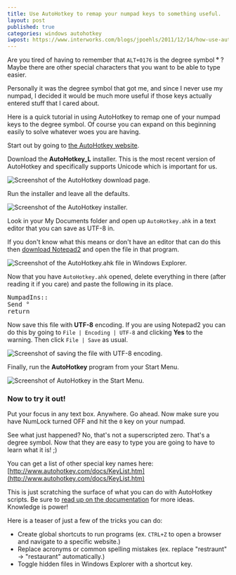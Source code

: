 ```yaml
---
title: Use AutoHotkey to remap your numpad keys to something useful.
layout: post
published: true
categories: windows autohotkey
iwpost: https://www.interworks.com/blogs/jpoehls/2011/12/14/how-use-autohotkey-remap-your-numpad-keys-something-useful
---
```


Are you tired of having to remember that `ALT+0176` is the degree symbol **&deg;** ? Maybe there are other special characters that you want to be able to type easier.

Personally it was the degree symbol that got me, and since I never use my numpad, I decided it would be much more useful if those keys actually entered stuff that I cared about.

Here is a quick tutorial in using AutoHotkey to remap one of your numpad keys to the degree symbol. Of course you can expand on this beginning easily to solve whatever woes you are having.

Start out by going to [the AutoHotkey website](http://www.autohotkey.com).

Download the **AutoHotkey_L** installer. This is the most recent version of AutoHotkey and specifically supports Unicode which is important for us.

![Screenshot of the AutoHotkey download page.]({{site.url}}/assets/forposts/autohotkey/Image4.png "Screenshot of the AutoHotkey download page.")

Run the installer and leave all the defaults.

![Screenshot of the AutoHotkey installer.]({{site.url}}/assets/forposts/autohotkey/Image3.png "Screenshot of the AutoHotkey installer.")

Look in your My Documents folder and open up `AutoHotkey.ahk` in a text editor that you can save as UTF-8 in.

If you don't know what this means or don't have an editor that can do this then [download Notepad2](http://www.flos-freeware.ch/notepad2.html) and open the file in that program.

![Screenshot of the AutoHotkey.ahk file in Windows Explorer.]({{site.url}}/assets/forposts/autohotkey/Image5.png "Screenshot of the AutoHotkey.ahk file in Windows Explorer.")

Now that you have `AutoHotkey.ahk` opened, delete everything in there (after reading it if you care) and paste the following in its place.

<pre>
NumpadIns::
Send &deg;
return
</pre>

Now save this file with **UTF-8** encoding. If you are using Notepad2 you can do this by going to `File | Encoding | UTF-8` and clicking **Yes** to the warning. Then click `File | Save` as usual.

![Screenshot of saving the file with UTF-8 encoding.]({{site.url}}/assets/forposts/autohotkey/Image.png "Screenshot of saving the file with UTF-8 encoding.")

Finally, run the **AutoHotkey** program from your Start Menu.

![Screenshot of AutoHotkey in the Start Menu.]({{site.url}}/assets/forposts/autohotkey/Image2.png "Screenshot of AutoHotkey in the Start Menu.")

### Now to try it out!

Put your focus in any text box. Anywhere. Go ahead. Now make sure you have NumLock turned OFF and hit the `0` key on your numpad.

See what just happened? No, that's not a superscripted zero. That's a degree symbol. Now that they are easy to type you are going to have to learn what it is! ;)

You can get a list of other special key names here: [http://www.autohotkey.com/docs/KeyList.htm](http://www.autohotkey.com/docs/KeyList.htm)

This is just scratching the surface of what you can do with AutoHotkey scripts. Be sure to [read up on the documentation](http://l.autohotkey.net/docs/) for more ideas. Knowledge is power!

Here is a teaser of just a few of the tricks you can do:

* Create global shortcuts to run programs (ex. `CTRL+Z` to open a browser and navigate to a specific website.)
* Replace acronyms or common spelling mistakes (ex. replace "restraunt" -> "restaurant" automatically.)
* Toggle hidden files in Windows Explorer with a shortcut key.